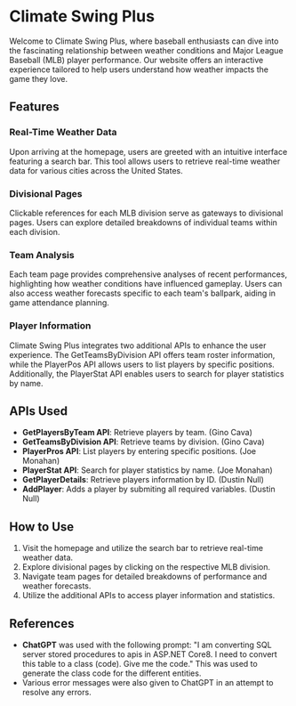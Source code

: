# Climate Swing Plus

Welcome to Climate Swing Plus, where baseball enthusiasts can dive into the fascinating relationship between weather conditions and Major League Baseball (MLB) player performance. Our website offers an interactive experience tailored to help users understand how weather impacts the game they love.

## Features

### Real-Time Weather Data
Upon arriving at the homepage, users are greeted with an intuitive interface featuring a search bar. This tool allows users to retrieve real-time weather data for various cities across the United States.

### Divisional Pages
Clickable references for each MLB division serve as gateways to divisional pages. Users can explore detailed breakdowns of individual teams within each division.

### Team Analysis
Each team page provides comprehensive analyses of recent performances, highlighting how weather conditions have influenced gameplay. Users can also access weather forecasts specific to each team's ballpark, aiding in game attendance planning.

### Player Information
Climate Swing Plus integrates two additional APIs to enhance the user experience. The GetTeamsByDivision API offers team roster information, while the PlayerPos API allows users to list players by specific positions. Additionally, the PlayerStat API enables users to search for player statistics by name.

## APIs Used
- **GetPlayersByTeam API**: Retrieve players by team.  (Gino Cava)
- **GetTeamsByDivision API**: Retrieve teams by division.  (Gino Cava)
- **PlayerPros API**: List players by entering specific positions. (Joe Monahan)
- **PlayerStat API**: Search for player statistics by name. (Joe Monahan)
- **GetPlayerDetails**: Retrieve players information by ID. (Dustin Null)
- **AddPlayer**: Adds a player by submiting all required variables. (Dustin Null)

## How to Use
1. Visit the homepage and utilize the search bar to retrieve real-time weather data.
2. Explore divisional pages by clicking on the respective MLB division.
3. Navigate team pages for detailed breakdowns of performance and weather forecasts.
4. Utilize the additional APIs to access player information and statistics.

## References
- **ChatGPT** was used with the following prompt: "I am converting SQL server stored procedures to apis in ASP.NET Core8. I need to convert this table to a class (code). Give me the code." This was used to generate the class code for the different entities.
- Various error messages were also given to ChatGPT in an attempt to resolve any errors.

﻿
